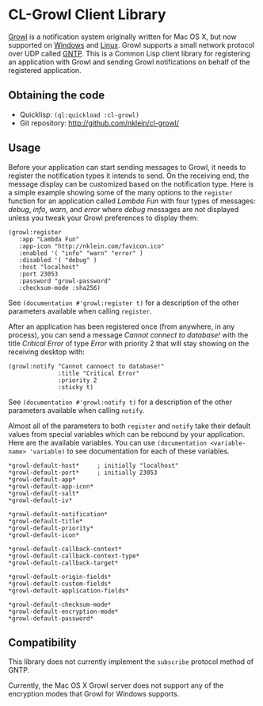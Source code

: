 # CL-Growl Client Library

[Growl][growl] is a notification system originally written for Mac OS
X, but now supported on [Windows][gfw] and [Linux][gfl].  Growl
supports a small network protocol over UDP called [GNTP][gntp].  This
is a Common Lisp client library for registering an application with
Growl and sending Growl notifications on behalf of the registered
application.

  [growl]: http://growl.info
  [gfw]: http://www.growlforwindows.com/gfw/
  [gfl]: http://mattn.github.io/growl-for-linux/
  [gntp]: http://growl.info/documentation/developer/gntp.php

## Obtaining the code

* Quicklisp: `(ql:quickload :cl-growl)`
* Git repository: <http://github.com/nklein/cl-growl/>

## Usage

Before your application can start sending messages to Growl, it needs
to register the notification types it intends to send. On the
receiving end, the message display can be customized based on the
notification type.  Here is a simple example showing some of the many
options to the `register` function for an application called _Lambda
Fun_ with four types of messages: _debug_, _info_, _warn_, and _error_
where _debug_ messages are not displayed unless you tweak your Growl
preferences to display them:

    (growl:register
       :app "Lambda Fun"
       :app-icon "http://nklein.com/favicon.ico"
       :enabled '( "info" "warn" "error" )
       :disabled '( "debug" )
       :host "localhost"
       :port 23053
       :password "growl-password"
       :checksum-mode :sha256)

See `(documentation #'growl:register t)` for a description of the
other parameters available when calling `register`.

After an application has been registered once (from anywhere, in any
process), you can send a message _Cannot connect to database!_ with
the title _Critical Error_ of type _Error_ with priority 2 that will
stay showing on the receiving desktop with:

    (growl:notify "Cannot cannoect to database!"
	              :title "Critical Error"
                  :priority 2
                  :sticky t)

See `(documentation #'growl:notify t)` for a description of the
other parameters available when calling `notify`.

Almost all of the parameters to both `register` and `notify` take
their default values from special variables which can be rebound by
your application.  Here are the available variables.  You can use
`(documentation <variable-name> 'variable)` to see documentation for
each of these variables.

    *growl-default-host*     ; initially "localhost"
    *growl-default-port*     ; initially 23053
    *growl-default-app*
    *growl-default-app-icon*
    *growl-default-salt*
    *growl-default-iv*

    *growl-default-notification*
    *growl-default-title*
    *growl-default-priority*
    *growl-default-icon*

    *growl-default-callback-context*
    *growl-default-callback-context-type*
    *growl-default-callback-target*

    *growl-default-origin-fields*
    *growl-default-custom-fields*
    *growl-default-application-fields*

    *growl-default-checksum-mode*
    *growl-default-encryption-mode*
    *growl-default-password*

## Compatibility

This library does not currently implement the `subscribe` protocol
method of GNTP.

Currently, the Mac OS X Growl server does not support any of the
encryption modes that Growl for Windows supports.
